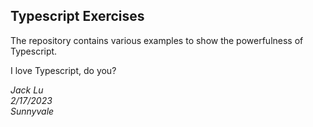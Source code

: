 ## Typescript Exercises

The repository contains various examples to show the powerfulness of Typescript.

I love Typescript, do you?

<em>Jack Lu</em><br>
<em>2/17/2023</em><br>
<em>Sunnyvale</em><br>
